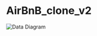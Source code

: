 # AirBnB_clone_v2


![Data Diagram](https://s3.amazonaws.com/alx-intranet.hbtn.io/uploads/medias/2020/9/99e1a8f2be8c09d5ce5ac321e8cf39f0917f8db5.jpg?X-Amz-Algorithm=AWS4-HMAC-SHA256&X-Amz-Credential=AKIARDDGGGOUSBVO6H7D%2F20230524%2Fus-east-1%2Fs3%2Faws4_request&X-Amz-Date=20230524T095051Z&X-Amz-Expires=86400&X-Amz-SignedHeaders=host&X-Amz-Signature=dfdbe6c8416c41ad2105094f01da5bcfea214de0bd8e4795704b66947989cafe)
